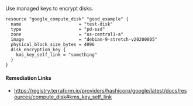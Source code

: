 
Use managed keys to encrypt disks.

```hcl
resource "google_compute_disk" "good_example" {
  name                      = "test-disk"
  type                      = "pd-ssd"
  zone                      = "us-central1-a"
  image                     = "debian-9-stretch-v20200805"
  physical_block_size_bytes = 4096
  disk_encryption_key {
    kms_key_self_link = "something"
  }
}
```

#### Remediation Links
 - https://registry.terraform.io/providers/hashicorp/google/latest/docs/resources/compute_disk#kms_key_self_link

